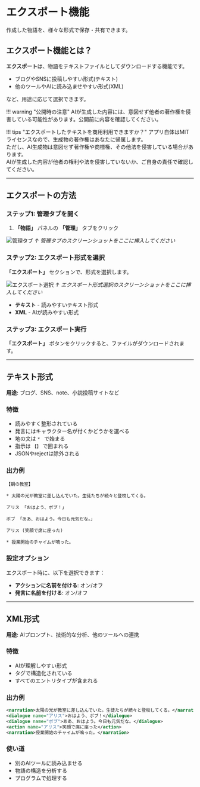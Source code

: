 # エクスポート機能

作成した物語を、様々な形式で保存・共有できます。

## エクスポート機能とは？

**エクスポート**は、物語をテキストファイルとしてダウンロードする機能です。

- ブログやSNSに投稿しやすい形式(テキスト)
- 他のツールやAIに読み込ませやすい形式(XML)

など、用途に応じて選択できます。

!!! warning "公開時の注意"
    AIが生成した内容には、意図せず他者の著作権を侵害している可能性があります。公開前に内容を確認してください。

!!! tips "エクスポートしたテキストを商用利用できますか？"
    アプリ自体はMITライセンスなので、生成物の著作権はあなたに帰属します。  
    ただし、AI生成物は意図せず著作権や商標権、その他法を侵害している場合があります。  
    AIが生成した内容が他者の権利や法を侵害していないか、ご自身の責任で確認してください。

---

## エクスポートの方法

### ステップ1: 管理タブを開く

1. **「物語」** パネルの **「管理」** タブをクリック

![管理タブ](placeholder-management-tab.png)
*↑ 管理タブのスクリーンショットをここに挿入してください*

### ステップ2: エクスポート形式を選択

**「エクスポート」** セクションで、形式を選択します。

![エクスポート選択](placeholder-export-select.png)
*↑ エクスポート形式選択のスクリーンショットをここに挿入してください*

- **テキスト** - 読みやすいテキスト形式
- **XML** - AIが読みやすい形式

### ステップ3: エクスポート実行

**「エクスポート」** ボタンをクリックすると、ファイルがダウンロードされます。

---

## テキスト形式

**用途:** ブログ、SNS、note、小説投稿サイトなど

### 特徴

- 読みやすく整形されている
- 発言にはキャラクター名が付くかどうかを選べる
- 地の文は `* ` で始まる
- 指示は `【】` で囲まれる
- JSONやrejectは除外される

### 出力例

```
【朝の教室】

* 太陽の光が教室に差し込んでいた。生徒たちが続々と登校してくる。

アリス 「おはよう、ボブ！」

ボブ 「ああ、おはよう。今日も元気だな。」

アリス (笑顔で席に座った)

* 授業開始のチャイムが鳴った。
```

### 設定オプション

エクスポート時に、以下を選択できます：

- **アクションに名前を付ける**: オン/オフ
- **発言に名前を付ける**: オン/オフ

---

## XML形式

**用途:** AIプロンプト、技術的な分析、他のツールへの連携

### 特徴

- AIが理解しやすい形式
- タグで構造化されている
- すべてのエントリタイプが含まれる

### 出力例

```xml
<narration>太陽の光が教室に差し込んでいた。生徒たちが続々と登校してくる。</narration>
<dialogue name="アリス">おはよう、ボブ！</dialogue>
<dialogue name="ボブ">ああ、おはよう。今日も元気だな。</dialogue>
<action name="アリス">笑顔で席に座った</action>
<narration>授業開始のチャイムが鳴った。</narration>
```

### 使い道

- 別のAIツールに読み込ませる
- 物語の構造を分析する
- プログラムで処理する
